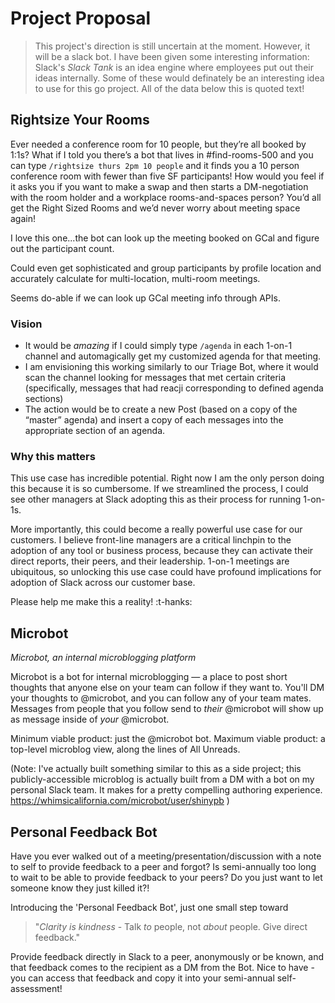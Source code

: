 # Project Proposal

> This project's direction is still uncertain at the moment.
> However, it will be a slack bot. I have been given some interesting information:
> Slack's *Slack Tank* is an idea engine where employees put out their ideas internally.
> Some of these would definately be an interesting idea to use for this go project.
> All of the data below this is quoted text!


## Rightsize Your Rooms
Ever needed a conference room for 10 people, but they’re all booked by 1:1s? What if I told you there’s a bot that lives in #find-rooms-500 and you can type `/rightsize thurs 2pm 10 people` and it finds you a 10 person conference room with fewer than five SF participants! How would you feel if it asks you if you want to make a swap and then starts a DM-negotiation with the room holder and a workplace rooms-and-spaces person? You’d all get the Right Sized Rooms and we’d never worry about meeting space again!

I love this one...the bot can look up the meeting booked on GCal and figure out the participant count.

Could even get sophisticated and group participants by profile location and accurately calculate for multi-location, multi-room meetings.

Seems do-able if we can look up GCal meeting info through APIs.

### Vision
- It would be *amazing* if I could simply type `/agenda` in each 1-on-1 channel and automagically get my customized agenda for that meeting.
- I am envisioning this working similarly to our Triage Bot, where it would scan the channel looking for messages that met certain criteria (specifically, messages that had reacji corresponding to defined agenda sections)
- The action would be to create a new Post (based on a copy of the “master” agenda) and insert a copy of each messages into the appropriate section of an agenda.

### Why this matters

This use case has incredible potential. Right now I am the only person doing this because it is so cumbersome. If we streamlined the process, I could see other managers at Slack adopting this as their process for running 1-on-1s.

More importantly, this could become a really powerful use case for our customers. I believe front-line managers are a critical linchpin to the adoption of any tool or business process, because they can activate their direct reports, their peers, and their leadership. 1-on-1 meetings are ubiquitous, so unlocking this use case could have profound implications for adoption of Slack across our customer base.

Please help me make this a reality! :t-hanks:

## Microbot
*Microbot, an internal microblogging platform*

Microbot is a bot for internal microblogging — a place to post short thoughts that anyone else on your team can follow if they want to. You'll DM your thoughts to @microbot, and you can follow any of your team mates. Messages from people that you follow send to _their_ @microbot will show up as message inside of _your_ @microbot.

Minimum viable product: just the @microbot bot.
Maximum viable product: a top-level microblog view, along the lines of All Unreads.

(Note: I've actually built something similar to this as a side project; this publicly-accessible microblog is actually built from a DM with a bot on my personal Slack team. It makes for a pretty compelling authoring experience. https://whimsicalifornia.com/microbot/user/shinypb )

## Personal Feedback Bot
Have you ever walked out of a meeting/presentation/discussion with a note to self to provide feedback to a peer and forgot? Is semi-annually too long to wait to be able to provide feedback to your peers? Do you just want to let someone know they just killed it?!

Introducing the 'Personal Feedback Bot', just one small step toward
>"*Clarity is kindness* - Talk *to* people, not *about* people. Give direct feedback."

Provide feedback directly in Slack to a peer, anonymously or be known, and that feedback comes to the recipient as a DM from the Bot. Nice to have - you can access that feedback and copy it into your semi-annual self-assessment!
